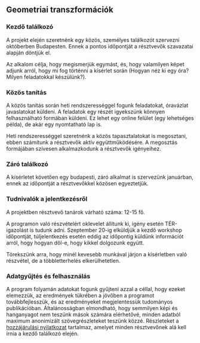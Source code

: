 ---
---
## Geometriai transzformációk

### Kezdő találkozó
A projekt elején szeretnénk egy közös, személyes találkozót szervezni októberben Budapesten. Ennek a pontos időpontját a résztvevők szavazatai alapján döntjük el.

Az alkalom célja, hogy megismerjük egymást, és, hogy valamilyen képet adjunk arról, hogy mi fog történni a kísérlet során (Hogyan néz ki egy óra? Milyen feladatokkal készülünk?). 

### Közös tanítás

A közös tanítás során heti rendszerességgel fogunk feladatokat, óravázlat javaslatokat küldeni. A feladatok egy részét igyekszünk könnyen felhasználható formában küldeni. Ez lehet egy online felület (egy lehetséges példa), de akár egy nyomtatható lap is.

Heti rendszerességgel szeretnénk a közös tapasztalatokat is megosztani, ebben számítunk a résztvevők aktív együttműködésére. A megosztás formájában szívesen alkalmazkodunk a résztvevők igényeihez.

### Záró találkozó

A kísérletet követően egy budapesti, záró alkalmat is szervezünk januárban, ennek az időpontját a résztvevőkkel közösen egyeztetjük. 

### Tudnivalók a jelentkezésről

A projektben résztvevő tanárok várható száma: 12-15 fő. 

A programon való részvételért oklevelet állítunk ki, igény esetén TÉR-igazolást is tudunk adni.
Szeptember 20-ig elküldjük a kezdő workshop időpontját, túljelentkezés esetén eddig az időpontig küldünk információt arról, hogy hogyan dől-e, hogy kikkel dolgozunk együtt.

Törekszünk arra, hogy minél kevesebb munkával járjon a kísérletben való részvétel, de a többletterhelés elkerülhetetlen.

### Adatgyűjtés és felhasználás

A program folyamán adatokat fogunk gyűjteni azzal a céllal, hogy ezeket elemezzük, az eredmények tükrében a jövőben a programot továbbfejlesszük, és az eredményeket megjelentessük tudományos publikációban. Általánosságban elmondható, hogy semmilyen képi és hanganyagot nem teszünk mások számára elérhetővé, minden adatból maximum anonimizált szövegrészleteket teszünk közzé. Részleteket a [hozzájárulási nyilatkozat](https://docs.google.com/document/d/1WhvybyRmSY9D5l47vjRk2BWQ5HVWCphV/edit) tartalmaz, amelyet minden résztvevőnek alá kell írnia a kezdő találkozó elején.
